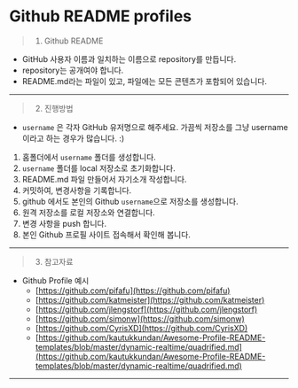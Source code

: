 # Github README profiles

> 1. Github README
- GitHub 사용자 이름과 일치하는 이름으로 repository를 만듭니다.
- repository는 공개여야 합니다.
- README.md라는 파일이 있고, 파일에는 모든 콘텐츠가 포함되어 있습니다.
---

> 2. 진행방법
- `username` 은 각자 GitHub 유저명으로 해주세요.
가끔씩 저장소를 그냥 username이라고 하는 경우가 많습니다. :)
1. 홈폴더에서 `username` 폴더를 생성합니다.
2. `username` 폴더를 local 저장소로 초기화합니다.
3. README.md 파일 만들어서 자기소개 작성합니다.
4. 커밋하여, 변경사항을 기록합니다.
5. github 에서도 본인의 Github `username`으로 저장소를 생성합니다.
6. 원격 저장소를 로컬 저장소와 연결합니다.
7. 변경 사항을 push 합니다.
8. 본인 Github 프로필 사이트 접속해서 확인해 봅니다.
---
> 3. 참고자료
- Github Profile 예시
  - [https://github.com/pifafu](https://github.com/pifafu)
  - [https://github.com/katmeister](https://github.com/katmeister)
  - [https://github.com/jlengstorf](https://github.com/jlengstorf)
  - [https://github.com/simonw](https://github.com/simonw)
  - [https://github.com/CyrisXD](https://github.com/CyrisXD)
  - [https://github.com/kautukkundan/Awesome-Profile-README-templates/blob/master/dynamic-realtime/quadrified.md](https://github.com/kautukkundan/Awesome-Profile-README-templates/blob/master/dynamic-realtime/quadrified.md)
---